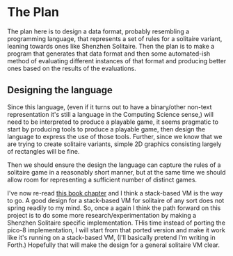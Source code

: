 # The Plan

The plan here is to design a data format, probably resembling a programming language, that represents a set of rules for a solitaire variant, leaning towards ones like Shenzhen Solitaire. Then the plan is to make a program that generates that data format and then some automated-ish method of evaluating different instances of that format and producing better ones based on the results of the evaluations.

## Designing the language

Since this language, (even if it turns out to have a binary/other non-text representation it's still a language in the Computing Science sense,) will need to be interpreted to produce a playable game, it seems pragmatic to start by producing tools to produce a playable game, then design the language to express the use of those tools. Further, since we know that we are trying to create solitaire variants, simple 2D graphics consisting largely of rectangles will be fine.

Then we should ensure the design the language can capture the rules of a solitaire game in a reasonably short manner, but at the same time we should allow room for representing a sufficient number of distinct games.

I've now re-read [this book chapter](http://gameprogrammingpatterns.com/bytecode.html) and I think a stack-based VM is the way to go. A good design for a stack-based VM for solitaire of any sort does not spring readily to my mind. So, once a again I think the path forward on this project is to do some more research/experimentation by making a Shenzhen Solitaire specific implementation. THis time instead of porting the pico-8 implementation, I will start from that ported version and make it work like it's running on a stack-based VM, (I'll basically pretend I'm writing in Forth.) Hopefully that will make the design for a general solitaire VM clear.
